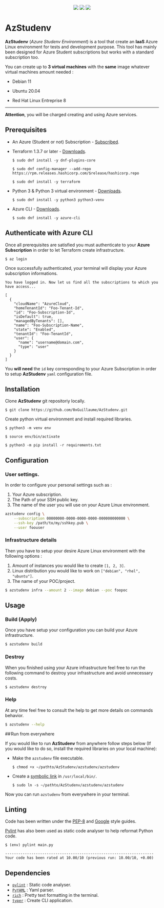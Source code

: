 <p align="center">
    <img src="https://img.shields.io/badge/microsoft%20azure-0089D6?style=for-the-badge&logo=microsoft-azure&logoColor=white"/>
    <img src="https://img.shields.io/badge/Terraform-7B42BC?style=for-the-badge&logo=terraform&logoColor=white"/>
    <img src="https://img.shields.io/badge/Python-FFD43B?style=for-the-badge&logo=python&logoColor=blue"/>
</p>


# AzStudenv

**AzStudenv** (_Azure Studenv Environment_) is a tool that create an **IaaS** Azure Linux environment for tests and development purpose. This tool has mainly been designed for Azure Student subscriptions but works with a standard subscription too. 

You can create up to **3 virtual machines** with the **same** image whatever virtual machines amount needed :

- Debian 11

- Ubuntu 20.04

- Red Hat Linux Entreprise 8

---

**Attention**, you will be charged creating and using Azure services.



## Prerequisites

- An Azure (Student or not) Subscription - [Subscribed](https://azure.microsoft.com/en-us/free/). 

- Terraform 1.3.7 or later - [Downloads](https://developer.hashicorp.com/terraform/downloads).
    ```shell
    $ sudo dnf install -y dnf-plugins-core

    $ sudo dnf config-manager --add-repo https://rpm.releases.hashicorp.com/$release/hashicorp.repo

    $ sudo dnf install -y terraform
    ```

- Python 3 & Python 3 virtual environment - [Downloads](https://www.python.org/downloads/).
    ```shell
    $ sudo dnf install -y python3 python3-venv
    ```

- Azure CLI - [Downloads](https://learn.microsoft.com/en-us/cli/azure/install-azure-cli).
    ```shell
    $ sudo dnf install -y azure-cli
    ```


## Authenticate with Azure CLI

Once all prerequisites are satisfied you must authenticate to your **Azure Subscription** in order to let Terraform create infrastructure.

```shell
$ az login
```

Once successfully authenticated, your terminal will display your Azure subscription informations.

```shell
You have logged in. Now let us find all the subscriptions to which you have access...

[
  {
    "cloudName": "AzureCloud",
    "homeTenantId": "Foo-Tenant-Id",
    "id": "Foo-Subscription-Id",
    "isDefault": true,
    "managedByTenants": [],
    "name": "Foo-Subscription-Name",
    "state": "Enabled",
    "tenantId": "Foo-TenantId",
    "user": {
      "name": "username@domain.com",
      "type": "user"
    }
  }
]
```

You **will need** the `id` key corresponding to your Azure Subscription in order to setup **AzStudenv** `yaml` configuration file.


## Installation

Clone **AzStudenv** git repositoriy locally.

```shell
$ git clone https://github.com/0xGuillaume/AzStudenv.git
```

Create python virtual environment and install required libraries.

```shell
$ python3 -m venv env

$ source env/bin/activate

$ python3 -m pip install -r requirements.txt
```


## Configuration

### User settings.

In order to configure your personal settings such as :

1. Your Azure subscription.
1. The Path of your SSH public key.
1. The name of the user you will use on your Azure Linux environment.

```bash
azstudenv config \
	--subscription 00000000-0000-0000-0000-000000000000 \
	--ssh-key /path/to/my/sshkey.pub \
	--user foouser
```

### Infrastructure details

Then you have to setup your desire Azure Linux environment with the following options :
	
1. Amount of instances you would like to create `[1, 2, 3]`.
1. Linux distribution you would like to work on `["debian", "rhel", "ubuntu"]`.
1. The name of your POC/project.

```bash
$ azstudenv infra --amount 2 --image debian --poc foopoc
```

## Usage

### Build (Apply)

Once you have setup your configuration you can build your Azure infrastructure.

```bash
$ azstudenv build
```

### Destroy

When you finished using your Azure infrastructure feel free to run the following command to destroy your infrastructure and avoid unnecessary costs.

```bash
$ azstudenv destroy
```

### Help

At any time feel free to consult the help to get more details on commands behavior.

```bash
$ azstudenv --help
```

## Run from everywhere

If you would like to run **AzStudenv** from anywhere follow steps below (If you would like to do so, install the required libraries on your local machine):

* Make the `azstudenv` file executable.
    ```shell
    $ chmod +x ~/pathto/AzStudenv/azstudenv/azstudenv
    ```

* Create a [symbolic link](https://en.wikipedia.org/wiki/Symbolic_link) in `/usr/local/bin/`.
    ```
    $ sudo ln -s ~/pathto/AzStudenv/azstudenv/azstudenv
    ```


Now you can run `azstudenv` from everywhere in your terminal.


## Linting

Code has been written under the [PEP-8](https://peps.python.org/pep-0008/) and [Google](https://google.github.io/styleguide/pyguide.html) style guides.

[Pylint](https://github.com/PyCQA/pylint) has also been used as static code analyser to help reformat Python code.

```
$ (env) pylint main.py

--------------------------------------------------------------------
Your code has been rated at 10.00/10 (previous run: 10.00/10, +0.00)
```


## Dependencies

- [`pylint`](https://pypi.org/project/pylint/) : Static code analyser.
- [`PyYAML`](https://pypi.org/project/PyYAML/) : Yaml parser.
- [`rich`](https://pypi.org/project/rich/) : Pretty text formatting in the terminal.
- [`typer`](https://pypi.org/project/typer/) : Create CLI application.
